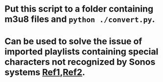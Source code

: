 # Put this script to a folder containing m3u8 files and `python ./convert.py`.
# Can be used to solve the issue of imported playlists containing special characters not recognized by Sonos systems [Ref1](https://en.community.sonos.com/components-and-architectural-228999/imported-playlists-with-special-characters-why-can-t-sonos-read-them-correctly-6812302),[Ref2](https://en.community.sonos.com/components-and-architectural-228999/imported-playlists-with-special-characters-scripted-solution-6877039).
